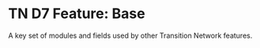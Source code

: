TN D7 Feature: Base
===================

A key set of modules and fields used by other Transition Network features.
